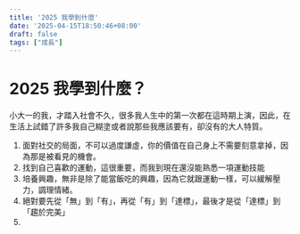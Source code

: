 ```yaml
---
title: '2025 我學到什麼'
date: '2025-04-15T18:50:46+08:00'
draft: false
tags: ["成長"]
---
```


# 2025 我學到什麼？

小大一的我，才踏入社會不久，很多我人生中的第一次都在這時期上演，因此，在生活上試錯了許多我自己糊塗或者說那些我應該要有，卻沒有的大人特質。

1. 面對社交的局面，不可以過度謙虛，你的價值在自己身上不需要刻意拿掉，因為那是被看見的機會。
2. 找到自己喜歡的運動，這很重要，而我到現在還沒能熟悉一項運動技能
3. 培養興趣，無非是除了能當飯吃的興趣，因為它就跟運動一樣，可以緩解壓力，調理情緒。
4. 絕對要先從「無」到「有」，再從「有」到「達標」，最後才是從「達標」到「趨於完美」
5. 